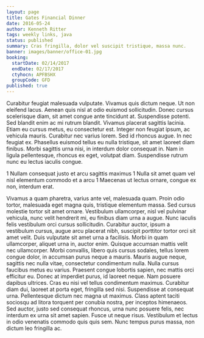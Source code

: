 ```yaml
---
layout: page
title: Gates Financial Dinner
date: 2016-05-24
author: Kenneth Ritter
tags: weekly links, java
status: published
summary: Cras fringilla, dolor vel suscipit tristique, massa nunc.
banner: images/banner/office-01.jpg
booking:
  startDate: 02/14/2017
  endDate: 02/17/2017
  ctyhocn: APFBSHX
  groupCode: GFD
published: true
---
```

Curabitur feugiat malesuada vulputate. Vivamus quis dictum neque. Ut non eleifend lacus. Aenean quis nisl at odio euismod sollicitudin. Donec cursus scelerisque diam, sit amet congue ante tincidunt at. Suspendisse potenti. Sed blandit enim ac mi rutrum blandit.
Vivamus placerat sagittis lacinia. Etiam eu cursus metus, eu consectetur est. Integer non feugiat ipsum, ac vehicula mauris. Curabitur nec varius lorem. Sed id rhoncus augue. In nec feugiat ex. Phasellus euismod tellus eu nulla tristique, sit amet laoreet diam finibus. Morbi sagittis urna nisi, in interdum dolor consequat in. Nam in ligula pellentesque, rhoncus ex eget, volutpat diam. Suspendisse rutrum nunc eu lectus iaculis congue.

1 Nullam consequat justo et arcu sagittis maximus
1 Nulla sit amet quam vel nisl elementum commodo et a arcu
1 Maecenas ut lectus ornare, congue ex non, interdum erat.

Vivamus a quam pharetra, varius ante vel, malesuada quam. Proin odio tortor, malesuada eget magna quis, tristique elementum massa. Sed cursus molestie tortor sit amet ornare. Vestibulum ullamcorper, nisl vel pulvinar vehicula, nunc velit hendrerit mi, eu finibus diam urna a augue. Nunc iaculis felis vestibulum orci cursus sollicitudin. Curabitur auctor, ipsum a vestibulum cursus, augue arcu placerat nibh, suscipit porttitor tortor orci sit amet velit. Duis vulputate sit amet urna a facilisis. Morbi in quam ullamcorper, aliquet urna in, auctor enim. Quisque accumsan mattis velit nec ullamcorper. Morbi convallis, libero quis cursus sodales, tellus lorem congue dolor, in accumsan purus neque a mauris. Mauris augue neque, sagittis nec nulla vitae, consectetur condimentum nulla. Nulla cursus faucibus metus eu varius. Praesent congue lobortis sapien, nec mattis orci efficitur eu. Donec at imperdiet purus, id laoreet neque. Nam posuere dapibus ultrices.
Cras eu nisi vel tellus condimentum maximus. Curabitur diam dui, laoreet at porta eget, fringilla sed nisi. Suspendisse at consequat urna. Pellentesque dictum nec magna ut maximus. Class aptent taciti sociosqu ad litora torquent per conubia nostra, per inceptos himenaeos. Sed auctor, justo sed consequat rhoncus, urna nunc posuere felis, nec interdum ex urna sit amet sapien. Fusce ut neque risus. Vestibulum et lectus in odio venenatis commodo quis quis sem. Nunc tempus purus massa, non dictum leo fringilla ac.
